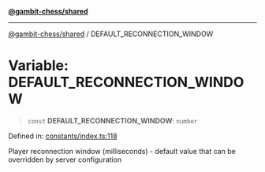 [**@gambit-chess/shared**](../README.md)

***

[@gambit-chess/shared](../globals.md) / DEFAULT\_RECONNECTION\_WINDOW

# Variable: DEFAULT\_RECONNECTION\_WINDOW

> `const` **DEFAULT\_RECONNECTION\_WINDOW**: `number`

Defined in: [constants/index.ts:118](https://github.com/cango91/gambit-chess/blob/d79bd73a9b1359341cbe89b368f1eb5b66a60564/shared/src/constants/index.ts#L118)

Player reconnection window (milliseconds) - default value that can be overridden by server configuration
